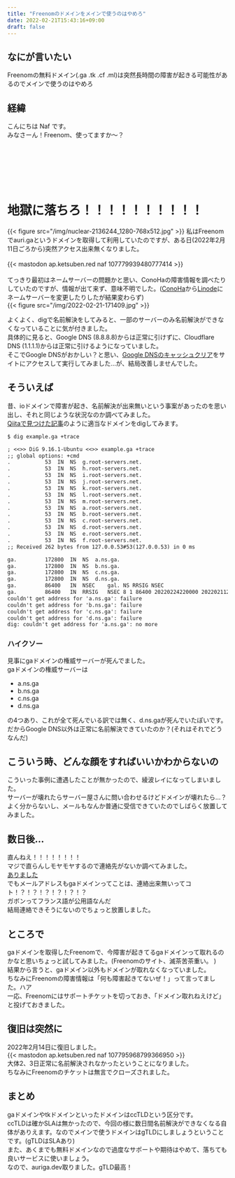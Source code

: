 ```yaml
---
title: "Freenomのドメインをメインで使うのはやめろ"
date: 2022-02-21T15:43:16+09:00
draft: false
---
```


## なにが言いたい
Freenomの無料ドメイン(.ga .tk .cf .ml)は突然長時間の障害が起きる可能性があるのでメインで使うのはやめろ

## 経緯
こんにちは Naf です。  
みなさーん！Freenom、使ってますか〜？  
&nbsp;  
&nbsp;  
&nbsp;  
&nbsp;  
&nbsp;  
&nbsp;  
# 地獄に落ちろ！！！！！！！！！！  
{{< figure src="/img/nuclear-2136244_1280-768x512.jpg" >}}
私はFreenomでauri.gaというドメインを取得して利用していたのですが、ある日(2022年2月11日ごろから)突然アクセス出来無くなりました。  
&nbsp;  
{{< mastodon ap.ketsuben.red naf 107779939480777414 >}}  
&nbsp;  
てっきり最初はネームサーバーの問題かと思い、ConoHaの障害情報を調べたりしていたのですが、情報が出て来ず、意味不明でした。([ConoHa](https://www.conoha.jp/referral/?token=SS73RfQ9OKe5mhSVVXzLo.Z2TAIYBimj2xoaIEd__rKQfJwjEeU-HT0)から[Linode](https://www.linode.com/?r=33483601fd2884fed84b1ac598927371f66596a8)にネームサーバーを変更したりしたが結果変わらず)  
{{< figure src="/img/2022-02-21-171409.jpg" >}}  

よくよく、digで名前解決をしてみると、一部のサーバーのみ名前解決ができなくなっていることに気が付きました。  
具体的に見ると、Google DNS (8.8.8.8)からは正常に引けずに、Cloudflare DNS (1.1.1.1)からは正常に引けるようになっていました。  
そこでGoogle DNSがおかしい？と思い、[Google DNSのキャッシュクリア](https://developers.google.com/speed/public-dns/cache)をサイトにアクセスして実行してみました…が、結局改善しませんでした。  

## そういえば  
昔、ioドメインで障害が起き、名前解決が出来無いという事案があったのを思い出し、それと同じような状況なのか調べてみました。  
[Qiitaで見つけた記事](https://qiita.com/MasahitoShinoda/items/40cd312fabc6db604b39)のように適当なドメインをdigしてみます。
```txt
$ dig example.ga +trace

; <<>> DiG 9.16.1-Ubuntu <<>> example.ga +trace
;; global options: +cmd
.			53	IN	NS	g.root-servers.net.
.			53	IN	NS	h.root-servers.net.
.			53	IN	NS	i.root-servers.net.
.			53	IN	NS	j.root-servers.net.
.			53	IN	NS	k.root-servers.net.
.			53	IN	NS	l.root-servers.net.
.			53	IN	NS	m.root-servers.net.
.			53	IN	NS	a.root-servers.net.
.			53	IN	NS	b.root-servers.net.
.			53	IN	NS	c.root-servers.net.
.			53	IN	NS	d.root-servers.net.
.			53	IN	NS	e.root-servers.net.
.			53	IN	NS	f.root-servers.net.
;; Received 262 bytes from 127.0.0.53#53(127.0.0.53) in 0 ms

ga.			172800	IN	NS	a.ns.ga.
ga.			172800	IN	NS	b.ns.ga.
ga.			172800	IN	NS	c.ns.ga.
ga.			172800	IN	NS	d.ns.ga.
ga.			86400	IN	NSEC	gal. NS RRSIG NSEC
ga.			86400	IN	RRSIG	NSEC 8 1 86400 20220224220000 20220211210000 9799 . IwNKC3CNRLuDyrT0wdFonFwfQL8Gl8yB2SHMys3O0cUTp9v1q6gFXB3m j25sIzPbI5mo3TqNcPeUT8Y6yGMI//OGIT07MJvkd5ipFcmn/jXu9tCJ BlY41AtHbA+pkHLTuMLJ7jvB9id9peT9BR0tuz+lxDDxG3g6UQaOBK+n enXqiySAvYXLRAzM6vfY0dpWGsR3p6UK4hgo4x3h2hQKC42mDMQH3xlX OpEVgJvIY/hF4LVygts9ZknHnaxVZJa64Gu0F5juIqyuKdN7AjWe+9Ii hnn+lFU7QxmNtj/NgI0Yw/5+7Z9AF/0LqVS7UMY3yPajSU1REGa+MAKm mZsM8g==
couldn't get address for 'a.ns.ga': failure
couldn't get address for 'b.ns.ga': failure
couldn't get address for 'c.ns.ga': failure
couldn't get address for 'd.ns.ga': failure
dig: couldn't get address for 'a.ns.ga': no more
```  
### ハイクソー  
見事にgaドメインの権威サーバーが死んでました。  
gaドメインの権威サーバーは
- a.ns.ga
- b.ns.ga
- c.ns.ga
- d.ns.ga   

の4つあり、これが全て死んでいる訳では無く、d.ns.gaが死んでいたぽいです。  
だからGoogle DNS以外は正常に名前解決できていたのか？(それはそれでどうなんだ)

## こういう時、どんな顔をすればいいかわからないの  
こういった事例に遭遇したことが無かったので、綾波レイになってしまいました。  
サーバーが壊れたらサーバー屋さんに問い合わせるけどドメインが壊れたら…？  
よく分からないし、メールもなんか普通に受信できていたのでしばらく放置してみました。  

## 数日後…  
直んねえ！！！！！！！！    
マジで直らんしモヤモヤするので連絡先がないか調べてみました。  
[ありました](http://www.iana.org/domains/root/db/ga.html)  
でもメールアドレスもgaドメインってことは、連絡出来無いってコト！？！？！？！？！？！？  
ガボンってフランス語が公用語なんだ  
結局連絡できそうにないのでちょっと放置しました。  

## ところで
gaドメインを取得したFreenomで、今障害が起きてるgaドメインって取れるのかなと思いちょっと試してみました。(Freenomのサイト、滅茶苦茶重い。  )  
結果から言うと、gaドメイン以外もドメインが取れなくなっていました。  
ちなみにFreenomの障害情報は「何も障害起きてないぜ！」って言ってました。ハア  
一応、Freenomにはサポートチケットを切っておき、「ドメイン取れねえけど」と投げておきました。  

## 復旧は突然に
2022年2月14日に復旧しました。  
{{< mastodon ap.ketsuben.red naf 107795968799366950 >}}  
大体2、3日正常に名前解決されなかったということになりました。  
ちなみにFreenomのチケットは無言でクローズされました。  

## まとめ  
gaドメインやtkドメインといったドメインはccTLDという区分です。  
ccTLDは確かSLAは無かったので、今回の様に数日間名前解決ができなくなる自体がありえます。なのでメインで使うドメインはgTLDにしましょうということです。(gTLDはSLAあり)  
また、あくまでも無料ドメインなので過度なサポートや期待はやめて、落ちても良いサービスに使いましょう。  
なので、auriga.dev取りました。gTLD最高！
